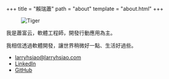 +++
title = "賴瑞蕭"
path = "about"
template = "about.html"
+++

<figure>
<img src="https://www.gravatar.com/avatar/866967586e7dcc81d667689948de277c?s=150" alt="Tiger" />
</figure>

我是蕭富云，軟體工程師，開發行動應用為主。

我相信透過軟體開發，讓世界稍微好一點、生活好過些。

- [larryhsiao@larryhsiao.com](mailto:larryhsiao@larryhsiao.com)
- [LinkedIn](https://www.linkedin.com/in/larryhsiao/) 
- [GitHub](https://github.com/larryhsiao)
